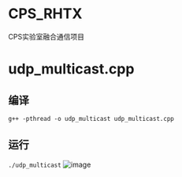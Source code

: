 # CPS_RHTX
CPS实验室融合通信项目

# udp_multicast.cpp 
## 编译
`g++ -pthread -o udp_multicast udp_multicast.cpp`
## 运行
`./udp_multicast`
![image](https://github.com/xiaoxianzhang123/CPS_RHTX/assets/85818041/74d34f95-e3ba-465f-95fa-b2ee2edd5893)

